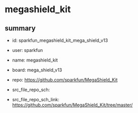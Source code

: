 # megashield_kit
 
## summary 
* id: sparkfun_megashield_kit_mega_shield_v13
* user: sparkfun
* name: megashield_kit
* board: mega_shield_v13
* repo: https://github.com/sparkfun/MegaShield_Kit



* src_file_repo_sch: 
* src_file_repo_sch_link: https://github.com/sparkfun/MegaShield_Kit/tree/master/




